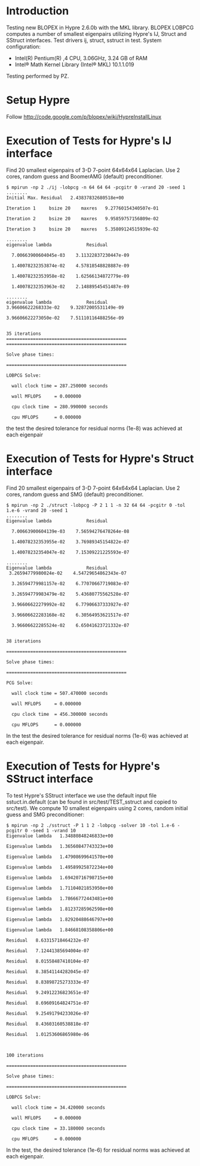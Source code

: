 

# Introduction #

Testing new BLOPEX in Hypre 2.6.0b with the MKL library. BLOPEX LOBPCG computes a number
of smallest eigenpairs utilizing Hypre's IJ, Struct and SStruct interfaces.
Test drivers ij, struct, sstruct in test.
System configuration:

  * Intel(R) Pentium(R) ,4 CPU, 3.06GHz, 3.24 GB of RAM
  * Intel® Math Kernel Library (Intel® MKL) 10.1.1.019

Testing performed by PZ.

# Setup Hypre #

Follow http://code.google.com/p/blopex/wiki/HypreInstallLinux

# Execution of Tests for Hypre's IJ interface #
Find 20 smallest eigenpairs of 3-D 7-point 64x64x64 Laplacian. Use 2 cores, random guess
and BoomerAMG (default) preconditioner.
```
$ mpirun -np 2 ./ij -lobpcg -n 64 64 64 -pcgitr 0 -vrand 20 -seed 1
........
Initial Max. Residual   2.43837832680518e+00

Iteration 1 	bsize 20 	maxres   9.27760154340507e-01

Iteration 2 	bsize 20 	maxres   9.95859757156809e-02

Iteration 3 	bsize 20 	maxres   5.35809124515939e-02

........
eigenvalue lambda             Residual              

  7.00663900604045e-03    3.11322837230447e-09

  1.40078232353874e-02    4.57818548828887e-09

  1.40078232353958e-02    1.62566134872779e-09

  1.40078232353963e-02    2.14889545451487e-09

........
eigenvalue lambda             Residual   
3.96606622268333e-02    9.32872005531149e-09

3.96606622273050e-02    7.51110116488256e-09


35 iterations
=============================================
=============================================

Solve phase times:

=============================================

LOBPCG Solve:

  wall clock time = 287.250000 seconds

  wall MFLOPS     = 0.000000

  cpu clock time  = 280.990000 seconds

  cpu MFLOPS      = 0.000000

```
the test the desired tolerance for residual norms (1e-8) was achieved at each eigenpair

# Execution of Tests for Hypre's Struct interface #
Find 20 smallest eigenpairs of 3-D 7-point 64x64x64 Laplacian. Use 2 cores, random guess
and SMG (default) preconditioner.
```
$ mpirun -np 2 ./struct -lobpcg -P 2 1 1 -n 32 64 64 -pcgitr 0 -tol 1.e-6 -vrand 20 -seed 1
........
Eigenvalue lambda             Residual              

  7.00663900604139e-03    7.56594276478264e-08

  1.40078232353955e-02    3.76989345154822e-07

  1.40078232354047e-02    7.15309221225593e-07

........
Eigenvalue lambda             Residual  
 3.26594779980024e-02    4.54729654862343e-07

  3.26594779981157e-02    6.77070667719083e-07

  3.26594779983479e-02    5.43680775562528e-07

  3.96606622279992e-02    6.77906637333927e-07

  3.96606622283168e-02    6.30564953621517e-07

  3.96606622285524e-02    6.65041623721332e-07


38 iterations

=============================================

Solve phase times:

=============================================

PCG Solve:

  wall clock time = 507.470000 seconds

  wall MFLOPS     = 0.000000

  cpu clock time  = 456.300000 seconds

  cpu MFLOPS      = 0.000000

```
In the test the desired tolerance for residual norms (1e-6) was achieved at each eigenpair.

# Execution of Tests for Hypre's SStruct interface #
To test Hypre's SStruct interface we use the default input file sstuct.in.default (can be found in src/test/TEST\_sstruct and copied to src/test). We compute 10 smallest eigenpairs using 2 cores, random initial guess and SMG preconditioner:
```
$ mpirun -np 2 ./sstruct -P 1 1 2 -lobpcg -solver 10 -tol 1.e-6 -pcgitr 0 -seed 1 -vrand 10
Eigenvalue lambda   1.34880848246833e+00

Eigenvalue lambda   1.36560847743323e+00

Eigenvalue lambda   1.47908699641570e+00

Eigenvalue lambda   1.49589925872234e+00

Eigenvalue lambda   1.69420716798715e+00

Eigenvalue lambda   1.71104021853950e+00

Eigenvalue lambda   1.78666772443481e+00

Eigenvalue lambda   1.81237285962598e+00

Eigenvalue lambda   1.82920488646797e+00

Eigenvalue lambda   1.84668108358806e+00

Residual   8.63315718464232e-07

Residual   7.12441385694004e-07

Residual   8.01558487410104e-07

Residual   8.38541144282045e-07

Residual   8.83898725273333e-07

Residual   9.24912236823651e-07

Residual   8.69609164824751e-07

Residual   9.25491794233026e-07

Residual   8.43603160538818e-07

Residual   1.01253606865980e-06



100 iterations

=============================================

Solve phase times:

=============================================

LOBPCG Solve:

  wall clock time = 34.420000 seconds

  wall MFLOPS     = 0.000000

  cpu clock time  = 33.180000 seconds

  cpu MFLOPS      = 0.000000

```

In the test,  the desired tolerance (1e-6) for residual norms was achieved at each eigenpair.